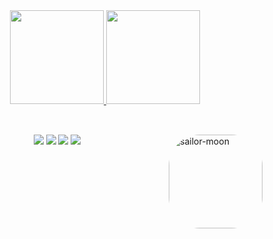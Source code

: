 <div align="center">
  <a href="https://github.com/Chuuuya">
  <img height="150em" src="https://github-readme-stats.vercel.app/api?username=Chuuuya&show_icons=true&theme=buefy&include_all_commits=true&count_private=true"/>
  <img height="150em" src="https://github-readme-stats.vercel.app/api/top-langs/?username=Chuuuya&layout=compact&langs_count=7&theme=buefy"/>
</div>
  
  ## 
  
  <div style="display: inline_block"><br>
      <img align="right" alt="sailor-moon" height="150" style="border-radius:50px;" src="https://media2.giphy.com/media/6rHfF5HqcnQpq/giphy.gif?cid=ecf05e47jqqcafvzjpx41gm9vd85iezk5fy2v9qwobdk5yax&rid=giphy.gif&ct=g?width=676&height=676">
</div>
  
  <div align="center">
   <a href="https://instagram.com/rapha.mesquita" target="_blank"><img src="https://img.shields.io/badge/-Instagram-%23E4405F?style=for-the-badge&logo=instagram&logoColor=white" target="_blank"></a>
 	<a href="https://www.twitch.tv/Chuuuya" target="_blank"><img src="https://img.shields.io/badge/Twitch-9146FF?style=for-the-badge&logo=twitch&logoColor=white" target="_blank"></a>
<a href = "mailto:raphaelammn@gmail.com"><img src="https://img.shields.io/badge/-Gmail-%23333?style=for-the-badge&logo=gmail&logoColor=white" target="_blank"></a>
  <a href="https://www.linkedin.com/in/raphaela-mesquita" target="_blank"><img src="https://img.shields.io/badge/-LinkedIn-%230077B5?style=for-the-badge&logo=linkedin&logoColor=white" target="_blank"></a> 
  </div>
